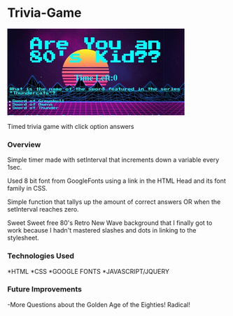 # Trivia-Game
![Trivia-Game](assets/images/80sThumb.jpg)

Timed trivia game with click option answers

### Overview

Simple timer made with setInterval that increments down a variable every 1sec.

Used 8 bit font from GoogleFonts using a link in the HTML Head and its font family in CSS.

Simple function that tallys up the amount of correct answers OR when the setInterval reaches zero.

Sweet Sweet free 80's Retro New Wave background that I finally got to work because I hadn't mastered slashes and dots in linking to the stylesheet.

### Technologies Used

*HTML
*CSS
*GOOGLE FONTS
*JAVASCRIPT/JQUERY

### Future Improvements

-More Questions about the Golden Age of the Eighties! Radical!